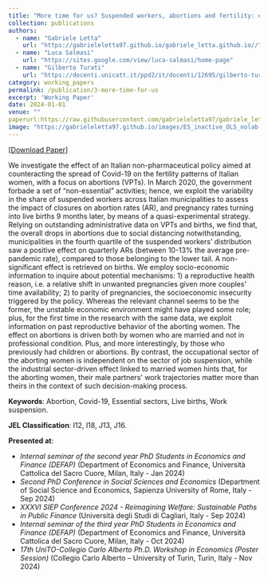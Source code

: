 ```yaml
---
title: "More time for us? Suspended workers, abortions and fertility: evidence from Covid-19."
collection: publications
authors:
  - name: "Gabriele Letta"
    url: "https://gabrieleletta97.github.io/gabriele_letta.github.io//"
  - name: "Luca Salmasi"
    url: "https://sites.google.com/view/luca-salmasi/home-page"
  - name: "Gilberto Turati"
    url: "https://docenti.unicatt.it/ppd2/it/docenti/12695/gilberto-turati/profilo"
category: working_papers
permalink: /publication/3-more-time-for-us
excerpt: 'Working Paper'
date: 2024-01-01
venue: ""
paperurl:https://raw.githubusercontent.com/gabrieleletta97/gabriele_letta.github.io/master/files/more-time-for-us.pdf
image: "https://gabrieleletta97.github.io/images/ES_inactive_OLS_nolab.png"  # Path to your image
---
```


[[Download Paper](https://raw.githubusercontent.com/gabrieleletta97/gabriele_letta.github.io/master/files/more-time-for-us.pdf)]


We investigate the effect of an Italian non-pharmaceutical policy aimed at counteracting the spread of Covid-19 on the fertility patterns of Italian women, with a focus on abortions (VPTs). In March 2020, the government forbade a set of “non-essential” activities; hence, we exploit the variability in the share of suspended workers across Italian municipalities to assess the impact of closures on abortion rates (AR), and pregnancy rates turning into live births 9 months later, by means of a quasi-experimental strategy. Relying on outstanding administrative data on VPTs and births, we find that, the overall drops in abortions due to social distancing notwithstanding, municipalities in the fourth quartile of the suspended workers’ distribution saw a positive effect on quarterly ARs (between 10-13% the average pre-pandemic rate), compared to those belonging to the lower tail. A non-significant effect is retrieved on births. We employ socio-economic information to inquire about potential mechanisms: 1) a reproductive health reason, i.e. a relative shift in unwanted pregnancies given more couples' time availability; 2) to parity of pregnancies, the socioeconomic insecurity triggered by the policy. Whereas the relevant channel seems to be the former, the unstable economic environment might have played some role; plus, for the first time in the research with the same data, we exploit information on past reproductive behavior of the aborting women. The effect on abortions is driven both by women who are married and not in professional condition. Plus, and more interestingly, by those who previously had children or abortions. By contrast, the occupational sector of the aborting women is independent on the sector of job suspension, while the industrial sector-driven effect linked to married women hints that, for the aborting women, their male partners' work trajectories matter more than theirs in the context of such decision-making process. 

**Keywords**: Abortion, Covid-19, Essential sectors, Live births, Work suspension.

**JEL Classification**: I12, I18, J13, J16.

**Presented at**: 
* *Internal seminar of the second year PhD Students in Economics and Finance (DEFAP)* (Department of Economics and Finance, Università Cattolica del Sacro Cuore, Milan, Italy - Jan 2024)
* *Second PhD Conference in Social Sciences and Economics* (Department of Social Science and Economics, Sapienza University of Rome, Italy - Sep 2024)
* *XXXVI SIEP Conference 2024 - Reimagining Welfare: Sustainable Paths in Public Finance* (Università degli Studi di Cagliari, Italy - Sep 2024)
* *Internal seminar of the third year PhD Students in Economics and Finance (DEFAP)* (Department of Economics and Finance, Università Cattolica del Sacro Cuore, Milan, Italy - Oct 2024)
* *17th UniTO-Collegio Carlo Alberto Ph.D. Workshop in Economics (Poster Session)* (Collegio Carlo Alberto – University of Turin, Turin, Italy - Nov 2024) 
